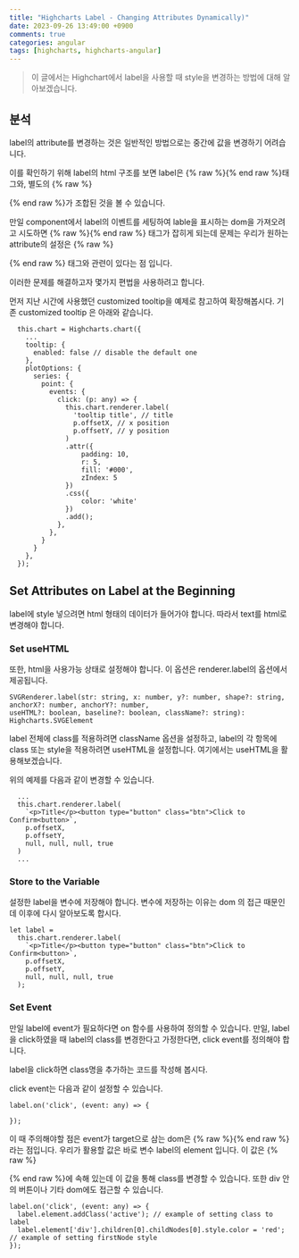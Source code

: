 ```yaml
---
title: "Highcharts Label - Changing Attributes Dynamically)"
date: 2023-09-26 13:49:00 +0900
comments: true
categories: angular
tags: [highcharts, highcharts-angular]
---
```


> 이 글에서는 Highchart에서 label을 사용할 때 style을 변경하는 방법에 대해 알아보겠습니다.


## 분석
label의 attribute를 변경하는 것은 일반적인 방법으로는 중간에 값을 변경하기 어려습니다.

이를 확인하기 위해 label의 html 구조를 보면 label은 {% raw %}<g>{% end raw %}태그와, 별도의 {% raw %}<div>{% end raw %}가 조합된 것을 볼 수 있습니다.

만일 component에서 label의 이벤트를 세팅하여 lable을 표시하는 dom을 가져오려고 시도하면 {% raw %}<g>{% end raw %} 태그가 잡히게 되는데
문제는 우리가 원하는 attribute의 설정은 {% raw %}<div>{% end raw %} 태그와 관련이 있다는 점 입니다.

이러한 문제를 해결하고자 몇가지 편법을 사용하려고 합니다.

먼저 지난 시간에 사용했던 customized tooltip을 예제로 참고하여 확장해봅시다.
기존 customized tooltip 은 아래와 같습니다.

```tsx
  this.chart = Highcharts.chart({
    ...
    tooltip: {
      enabled: false // disable the default one
    },
    plotOptions: {
      series: {
        point: {
          events: {
            click: (p: any) => {
              this.chart.renderer.label(
                'tooltip title', // title
                p.offsetX, // x position
                p.offsetY, // y position
              )
              .attr({
                  padding: 10,
                  r: 5,
                  fill: '#000',
                  zIndex: 5
              })
              .css({
                  color: 'white'
              })
              .add();
            },
          },
        }
      }
    },
  });
```

## Set Attributes on Label at the Beginning
label에 style 넣으려면 html 형태의 데이터가 들어가야 합니다.
따라서 text를 html로 변경해야 합니다.

### Set useHTML
또한, html을 사용가능 상태로 설정해야 합니다. 이 옵션은 renderer.label의 옵션에서 제공됩니다.
```
SVGRenderer.label(str: string, x: number, y?: number, shape?: string, anchorX?: number, anchorY?: number,
useHTML?: boolean, baseline?: boolean, className?: string): Highcharts.SVGElement
```
label 전체에 class를 적용하려면 className 옵션을 설정하고, label의 각 항목에 class 또는 style을 적용하려면 useHTML을 설정합니다.
여기에서는 useHTML을 활용해보겠습니다.

위의 예제를 다음과 같이 변경할 수 있습니다.
```tsx
  ...
  this.chart.renderer.label(
    `<p>Title</p><button type="button" class="btn">Click to Confirm<button>`,
    p.offsetX, 
    p.offsetY, 
    null, null, null, true
  )
  ...

```

### Store to the Variable
설정한 label을 변수에 저장해야 합니다.
변수에 저장하는 이유는 dom 의 접근 때문인데 이후에 다시 알아보도록 합시다.

```tsx
let label =   
  this.chart.renderer.label(
    `<p>Title</p><button type="button" class="btn">Click to Confirm<button>`,
    p.offsetX, 
    p.offsetY, 
    null, null, null, true
  );
```

### Set Event
만일 label에 event가 필요하다면 on 함수를 사용하여 정의할 수 있습니다.
만일, label을 click하였을 때 label의 class를 변경한다고 가정한다면, click event를 정의해야 합니다.

label을 click하면 class명을 추가하는 코드를 작성해 봅시다.

click event는 다음과 같이 설정할 수 있습니다.
```tsx
label.on('click', (event: any) => {

});
```

이 때 주의해야할 점은 event가 target으로 삼는 dom은 {% raw %}<g>{% end raw %} 라는 점입니다. 
우리가 활용할 값은 바로 변수 label의 element 입니다. 이 값은 {% raw %}<div>{% end raw %}에 속해 있는데 이 값을 통해 class를 변경할 수 있습니다.
또한 div 안의 버튼이나 기타 dom에도 접근할 수 있습니다.

```tsx
label.on('click', (event: any) => {
  label.element.addClass('active'); // example of setting class to label
  label.element['div'].children[0].childNodes[0].style.color = 'red'; // example of setting firstNode style
});
```






